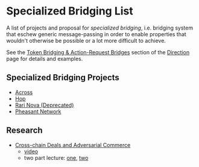 # Specialized Bridging List

A list of projects and proposal for *specialized bridging*, i.e. bridging system that eschew generic
message-passing in order to enable properties that wouldn't otherwise be possible or a lot more
difficult to achieve.

See the [Token Bridging & Action-Request
Bridges](./direction.md#token-bridging--action-request-bridges) section of the
[Direction](./direction.md) page for details and examples.

## Specialized Bridging Projects

- [Across](https://docs.across.to/)
- [Hop](https://docs.hop.exchange/)
- [Rari Nova (Deprecated)](https://github.com/Rari-Capital/nova)
- [Pheasant Network](https://docs.pheasant.network/)

## Research

- [Cross-chain Deals and Adversarial Commerce](https://muratbuffalo.blogspot.com/2019/12/cross-chain-deals-and-adversarial.html)
  - [video](https://www.youtube.com/watch?v=YF6NrGstF1E)
  - two part lecture: [one](https://www.youtube.com/watch?v=CRPNkPpbNwA), [two](https://www.youtube.com/watch?v=23xYS0rlrkc)